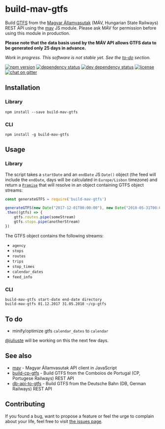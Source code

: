 # build-mav-gtfs

Build [GTFS](https://developers.google.com/transit/gtfs/) from the [Magyar Államvasutak](https://www.mavcsoport.hu/) (MÁV, Hungarian State Railways) REST API using the [mav](https://github.com/juliuste/mav) JS module. Please ask MÁV for permission before using this module in production.

**Please note that the data basis used by the MÁV API allows GTFS data to be generated only 25 days in advance.**

*Work in progress. This software is not stable yet. See the [to-do](#to-do) section.*

[![npm version](https://img.shields.io/npm/v/build-mav-gtfs.svg)](https://www.npmjs.com/package/build-mav-gtfs)
[![dependency status](https://img.shields.io/david/juliuste/build-mav-gtfs.svg)](https://david-dm.org/juliuste/build-mav-gtfs)
[![dev dependency status](https://img.shields.io/david/dev/juliuste/build-mav-gtfs.svg)](https://david-dm.org/juliuste/build-mav-gtfs#info=devDependencies)
[![license](https://img.shields.io/github/license/juliuste/build-mav-gtfs.svg?style=flat)](LICENSE)
[![chat on gitter](https://badges.gitter.im/juliuste.svg)](https://gitter.im/juliuste)

## Installation

### Library

```shell
npm install --save build-mav-gtfs
```

### CLI
```shell
npm install -g build-mav-gtfs
```

## Usage

### Library

The script takes a `startDate` and an `endDate` JS `Date()` object (the feed will include the `endDate`, days will be calculated in `Europe/Lisbon` timezone) and return a [`Promise`](https://developer.mozilla.org/en-US/docs/Web/JavaScript/Reference/Global_Objects/promise) that will resolve in an object containing GTFS object streams:

```js
const generateGTFS = require('build-mav-gtfs')

generateGTFS(new Date("2017-12-01T00:00:00"), new Date("2018-05-31T00:00:00"))
.then((gtfs) => {
    gtfs.routes.pipe(someStream)
    gtfs.stops.pipe(anotherStream)
})
```

The GTFS object contains the following streams:
- `agency`
- `stops`
- `routes`
- `trips`
- `stop_times`
- `calendar_dates`
- `feed_info`

### CLI

```shell
build-mav-gtfs start-date end-date directory
build-mav-gtfs 01.12.2017 31.05.2018 ~/cp-gtfs
```

## To do

- minify/optimize gtfs `calendar_dates` to `calendar`

[@juliuste](https://github.com/juliuste) will be working on this the next few days.

## See also

- [mav](https://github.com/juliuste/mav) - Magyar Államvasutak API client in JavaScript
- [build-cp-gtfs](https://github.com/juliuste/build-cp-gtfs) - Build GTFS from the Comboios de Portugal (CP, Portugese Railways) REST API
- [db-api-to-gtfs](https://github.com/patrickbr/db-api-to-gtfs) - Build GTFS from the Deutsche Bahn (DB, German Railways) REST API

## Contributing

If you found a bug, want to propose a feature or feel the urge to complain about your life, feel free to visit [the issues page](https://github.com/juliuste/build-mav-gtfs/issues).
